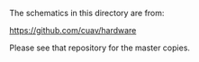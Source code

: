 The schematics in this directory are from:

  https://github.com/cuav/hardware
  
Please see that repository for the master copies.
